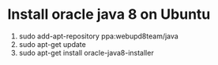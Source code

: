 # Install oracle java 8 on Ubuntu
1. sudo add-apt-repository ppa:webupd8team/java
2. sudo apt-get update
3. sudo apt-get install oracle-java8-installer
